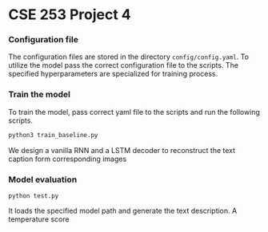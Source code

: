 # CSE 253 Project 4



### Configuration file

The configuration files are stored in the directory `config/config.yaml`. To utilize the model pass the correct configuration file to the scripts. The specified hyperparameters are specialized for training process. 

### Train the model

To train the model, pass correct yaml file to the scripts and run the following scripts.

```bash
python3 train_baseline.py
```

We design a vanilla RNN and a LSTM decoder to reconstruct the text caption form corresponding images

### Model evaluation

```
python test.py
```

It loads the specified model path and generate the text description. A temperature score

